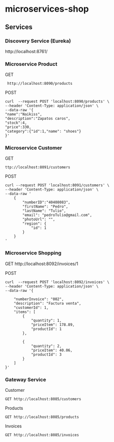 # microservices-shop


## Services


### Discovery  Service (Eureka)
    
http://localhost:8761/


### Microservice Product
GET

     http://localhost:8090/products 

POST

    curl  --request POST 'localhost:8090/products' \
    --header 'Content-Type: application/json' \
    --data-raw '{
    "name":"Naikiss",
    "description":"Zapatos caros",
    "stock":4,
    "price":330,
    "category":{"id":1,"name": "shoes"}
    }'
### Microservice Customer
GET

    ttp://localhost:8091/customers

POST

    curl --request POST 'localhost:8091/customers' \
    --header 'Content-Type: application/json' \
    --data-raw '
        {
            "numberID":"40408083",
            "firstName": "Pedro",
            "lastName": "Tulio",
            "email": "pedroTulio@gmail.com",
            "photoUrl": "",
            "region": {
                "id": 1
            }
        }
    '

### Microservice Shopping
GET
    http://localhost:8092/invoices/1

POST

    curl  --request POST 'localhost:8092/invoices' \
    --header 'Content-Type: application/json' \
    --data-raw '{

        "numberInvoice": "002",
        "description": "Factura venta",
        "customerId": 1,
        "items": [
            {
                "quantity": 1,
                "priceItem": 178.89,
                "productId": 1
            },
    
            {
                "quantity": 2,
                "priceItem": 40.06,
                "productId": 3
            }
        ]
    }'

### Gateway Service 

Customer

    GET http://localhost:8085/customers

Products

    GET http://localhost:8085/products


Invoices

    GET http://localhost:8085/invoices
